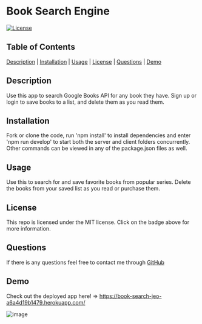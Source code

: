 # Book Search Engine

[![License](https://img.shields.io/badge/License-MIT-blueviolet.svg)](https://opensource.org/licenses/MIT)

## Table of Contents

[Description](#description) | [Installation](#installation) | [Usage](#usage) | [License](#license) | [Questions](#questions) | [Demo](#demo)

## Description

Use this app to search Google Books API for any book they have. Sign up or login to save books to a list, and delete them as you read them.

## Installation

Fork or clone the code, run 'npm install' to install dependencies and enter 'npm run develop' to start both the server and client folders concurrently. Other commands can be viewed in any of the package.json files as well.

## Usage

Use this to search for and save favorite books from popular series. Delete the books from your saved list as you read or purchase them.

## License
  
This repo is licensed under the MIT license. Click on the badge above for more information. 

## Questions

If there is any questions feel free to contact me through [GitHub](https://github.com/johnnyowen)

## Demo

Check out the deployed app here! => https://book-search-jeo-a6a4d19b1479.herokuapp.com/

![image](https://github.com/johnnyowen/Book-Search-Engine/assets/127053240/f197c5df-2420-445f-ae52-9f719221acd2)

